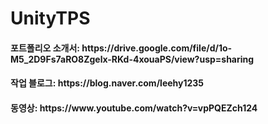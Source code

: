 # UnityTPS

<h4>포트폴리오 소개서: https://drive.google.com/file/d/1o-M5_2D9Fs7aRO8Zgelx-RKd-4xouaPS/view?usp=sharing
<h4>작업 블로그: https://blog.naver.com/leehy1235
<h4>동영상: https://www.youtube.com/watch?v=vpPQEZch124
